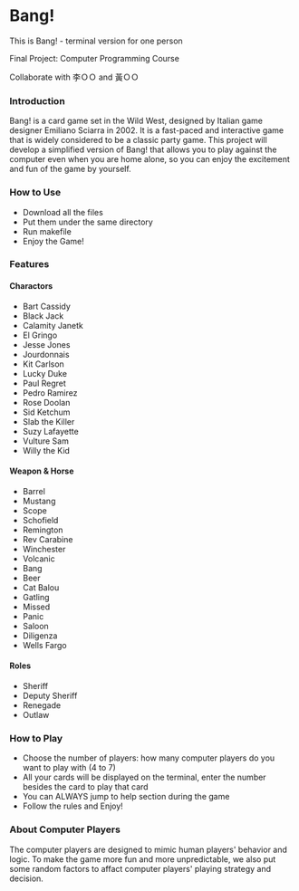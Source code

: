 # Bang!
This is Bang! - terminal version for one person

Final Project: Computer Programming Course

Collaborate with 李ＯＯ and 黃ＯＯ

### Introduction
Bang! is a card game set in the Wild West, designed by Italian game designer Emiliano Sciarra in 2002. It is a fast-paced and interactive game that is widely considered to be a classic party game. This project will develop a simplified version of Bang! that allows you to play against the computer even when you are home alone, so you can enjoy the excitement and fun of the game by yourself.

### How to Use
- Download all the files
- Put them under the same directory
- Run makefile
- Enjoy the Game!

### Features
#### Charactors
- Bart Cassidy
- Black Jack
- Calamity Janetk
- El Gringo
- Jesse Jones
- Jourdonnais
- Kit Carlson
- Lucky Duke
- Paul Regret
- Pedro Ramirez
- Rose Doolan
- Sid Ketchum
- Slab the Killer
- Suzy Lafayette
- Vulture Sam
- Willy the Kid

#### Weapon & Horse
- Barrel
- Mustang
- Scope
- Schofield
- Remington
- Rev Carabine
- Winchester
- Volcanic
- Bang
- Beer
- Cat Balou
- Gatling
- Missed
- Panic
- Saloon
- Diligenza
- Wells Fargo

#### Roles
- Sheriff
- Deputy Sheriff
- Renegade
- Outlaw

### How to Play
- Choose the number of players: how many computer players do you want to play with (4 to 7)
- All your cards will be displayed on the terminal, enter the number besides the card to play that card
- You can ALWAYS jump to help section during the game
- Follow the rules and Enjoy!

### About Computer Players
The computer players are designed to mimic human players' behavior and logic. 
To make the game more fun and more unpredictable, we also put some random factors to affact computer players' playing strategy and decision.
